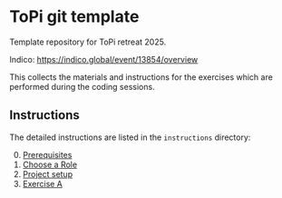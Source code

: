 # ToPi git template
Template repository for ToPi retreat 2025.

Indico: https://indico.global/event/13854/overview

This collects the materials and instructions for the exercises which are performed during the coding sessions.

## Instructions

The detailed instructions are listed in the `instructions` directory:

0. [Prerequisites](./instructions/0-Prerequisites.md)
0. [Choose a Role](./instructions/1-Roles.md)
0. [Project setup](./instructions/2-Setup.md)
0. [Exercise A](./instructions/3-Exercise-A.md)
